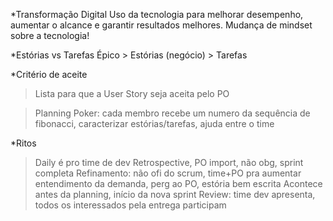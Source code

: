 *Transformação Digital
Uso da tecnologia para melhorar desempenho, aumentar o alcance e garantir resultados melhores. Mudança de mindset sobre a tecnologia!

*Estórias vs Tarefas
Épico > Estórias (negócio) > Tarefas

*Critério de aceite
> Lista para que a User Story seja aceita pelo PO

> Planning Poker: cada membro recebe um numero da sequência de fibonacci, caracterizar estórias/tarefas, ajuda entre o time

*Ritos
> Daily é pro time de dev
> Retrospective, PO import, não obg, sprint completa
> Refinamento: não ofi do scrum, time+PO pra aumentar entendimento da demanda, perg ao PO, estória bem escrita
Acontece antes da planning, início da nova sprint
> Review: time dev apresenta, todos os interessados pela entrega participam